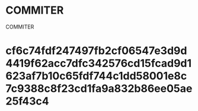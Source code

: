 # COMMITER
COMMITER






# cf6c74fdf247497fb2cf06547e3d9d4419f62acc7dfc342576cd15fcad9d1623af7b10c65fdf744c1dd58001e8c7c9388c8f23cd1fa9a832b86ee05ae25f43c4
